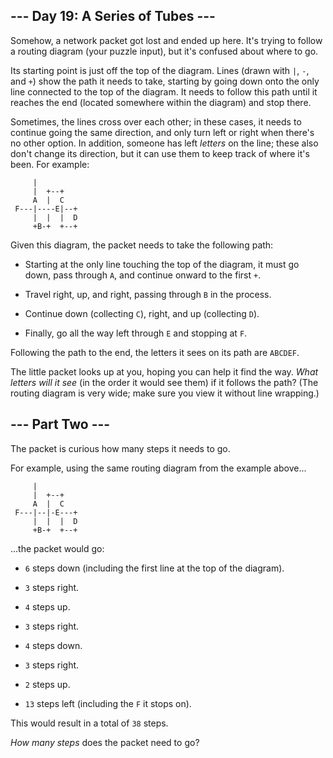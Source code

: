 ## --- Day 19: A Series of Tubes --- ##

Somehow, a network packet got lost and ended up here. It's trying to
follow a routing diagram (your puzzle input), but it's confused about
where to go.

Its starting point is just off the top of the diagram. Lines (drawn
with `|`, `-`, and `+`) show the path it needs to take, starting by
going down onto the only line connected to the top of the diagram. It
needs to follow this path until it reaches the end (located somewhere
within the diagram) and stop there.

Sometimes, the lines cross over each other; in these cases, it needs to
continue going the same direction, and only turn left or right when
there's no other option. In addition, someone has left *letters* on the
line; these also don't change its direction, but it can use them to
keep track of where it's been. For example:

         |          
         |  +--+    
         A  |  C    
     F---|----E|--+ 
         |  |  |  D 
         +B-+  +--+ 


Given this diagram, the packet needs to take the following path:

  * Starting at the only line touching the top of the diagram, it must
    go down, pass through `A`, and continue onward to the first `+`.

  * Travel right, up, and right, passing through `B` in the process.

  * Continue down (collecting `C`), right, and up (collecting `D`).

  * Finally, go all the way left through `E` and stopping at `F`.

Following the path to the end, the letters it sees on its path are `ABCDEF`.

The little packet looks up at you, hoping you can help it find the way.
*What letters will it see* (in the order it would see them) if it
follows the path? (The routing diagram is very wide; make sure you view
it without line wrapping.)

## --- Part Two --- ##

The packet is curious how many steps it needs to go.

For example, using the same routing diagram from the example above...

         |          
         |  +--+    
         A  |  C    
     F---|--|-E---+ 
         |  |  |  D 
         +B-+  +--+ 


...the packet would go:

  * `6` steps down (including the first line at the top of the
    diagram).

  * `3` steps right.

  * `4` steps up.

  * `3` steps right.

  * `4` steps down.

  * `3` steps right.

  * `2` steps up.

  * `13` steps left (including the `F` it stops on).

This would result in a total of `38` steps.

*How many steps* does the packet need to go?

